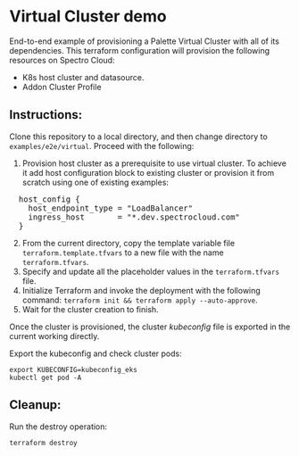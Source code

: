 # Virtual Cluster demo

End-to-end example of provisioning a Palette Virtual Cluster with all of its dependencies. This terraform configuration will provision the following resources on Spectro Cloud:
- K8s host cluster and datasource.
- Addon Cluster Profile

## Instructions:

Clone this repository to a local directory, and then change directory to `examples/e2e/virtual`. Proceed with the following:
1. Provision host cluster as a prerequisite to use virtual cluster. 
To achieve it add host configuration block to existing cluster or provision it from scratch using one of existing examples:
<pre>
  host_config {
    host_endpoint_type = "LoadBalancer" 
    ingress_host       = "*.dev.spectrocloud.com"
  }
</pre>
2. From the current directory, copy the template variable file `terraform.template.tfvars` to a new file with the name `terraform.tfvars`.
3. Specify and update all the placeholder values in the `terraform.tfvars` file.
4. Initialize Terraform and invoke the deployment with the following command: `terraform init && terraform apply --auto-approve`.
5. Wait for the cluster creation to finish.

Once the cluster is provisioned, the cluster _kubeconfig_ file is exported in the current working directly.

Export the kubeconfig and check cluster pods:

```shell
export KUBECONFIG=kubeconfig_eks
kubectl get pod -A
```

## Cleanup:

Run the destroy operation:

```shell
terraform destroy
```
